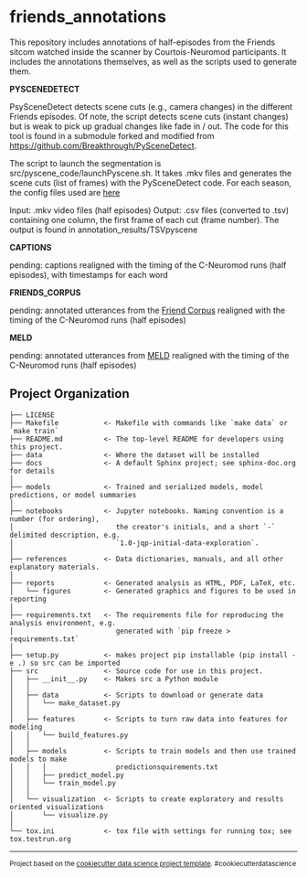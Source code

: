 friends_annotations
==============================
This repository includes annotations of half-episodes from the Friends sitcom watched inside the scanner by Courtois-Neuromod participants. It includes the annotations themselves, as well as the scripts used to generate them.



**PYSCENEDETECT**

PsySceneDetect detects scene cuts (e.g., camera changes) in the different Friends episodes. Of note, the script detects scene cuts (instant changes) but is weak to pick up gradual changes like fade in / out. The code for this tool is found in a submodule forked and modified from https://github.com/Breakthrough/PySceneDetect. 

The script to launch the segmentation is src/pyscene_code/launchPyscene.sh. It takes .mkv files and generates the scene cuts (list of frames) with the PySceneDetect code. For each season, the config files used are <a href="[url](https://github.com/courtois-neuromod/PySceneDetect/tree/dev/config)">here</a>

Input: .mkv video files (half episodes)
Output: .csv files (converted to .tsv) containing one column, the first frame of each cut (frame number). The output is found in annotation_results/TSVpyscene



**CAPTIONS**

pending: captions realigned with the timing of the C-Neuromod runs (half episodes), with timestamps for each word



**FRIENDS_CORPUS**

pending: annotated utterances from the <a href="[url](https://convokit.cornell.edu/documentation/friends.html)">Friend Corpus</a> realigned with the timing of the C-Neuromod runs (half episodes)



**MELD**

pending: annotated utterances from <a href="[url](https://affective-meld.github.io/)">MELD</a> realigned with the timing of the C-Neuromod runs (half episodes)




Project Organization
------------

    ├── LICENSE
    ├── Makefile           <- Makefile with commands like `make data` or `make train`
    ├── README.md          <- The top-level README for developers using this project.
    ├── data               <- Where the dataset will be installed
    ├── docs               <- A default Sphinx project; see sphinx-doc.org for details
    │
    ├── models             <- Trained and serialized models, model predictions, or model summaries
    │
    ├── notebooks          <- Jupyter notebooks. Naming convention is a number (for ordering),
    │                         the creator's initials, and a short `-` delimited description, e.g.
    │                         `1.0-jqp-initial-data-exploration`.
    │
    ├── references         <- Data dictionaries, manuals, and all other explanatory materials.
    │
    ├── reports            <- Generated analysis as HTML, PDF, LaTeX, etc.
    │   └── figures        <- Generated graphics and figures to be used in reporting
    │
    ├── requirements.txt   <- The requirements file for reproducing the analysis environment, e.g.
    │                         generated with `pip freeze > requirements.txt`
    │
    ├── setup.py           <- makes project pip installable (pip install -e .) so src can be imported
    ├── src                <- Source code for use in this project.
    │   ├── __init__.py    <- Makes src a Python module
    │   │
    │   ├── data           <- Scripts to download or generate data
    │   │   └── make_dataset.py
    │   │
    │   ├── features       <- Scripts to turn raw data into features for modeling
    │   │   └── build_features.py
    │   │
    │   ├── models         <- Scripts to train models and then use trained models to make
    │   │   │                 predictionsquirements.txt
    │   │   ├── predict_model.py
    │   │   └── train_model.py
    │   │
    │   └── visualization  <- Scripts to create exploratory and results oriented visualizations
    │       └── visualize.py
    │
    └── tox.ini            <- tox file with settings for running tox; see tox.testrun.org


--------

<p><small>Project based on the <a target="_blank" href="https://drivendata.github.io/cookiecutter-data-science/">cookiecutter data science project template</a>. #cookiecutterdatascience</small></p>




